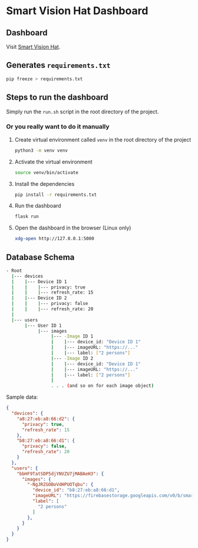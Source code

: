 # Smart Vision Hat Dashboard

## Dashboard

 Visit [Smart Vision Hat](https://misoto22.pythonanywhere.com).

## Generates `requirements.txt`

 ```bash
pip freeze > requirements.txt
```

## Steps to run the dashboard

Simply run the `run.sh` script in the root directory of the project.

### Or you really want to do it manually

1. Create virtual environment called `venv` in the root directory of the project

    ```bash
    python3 -m venv venv
    ```

2. Activate the virtual environment

    ```bash
    source venv/bin/activate
    ```

3. Install the dependencies

    ```bash
    pip install -r requirements.txt
    ```

4. Run the dashboard

    ```bash
    flask run
    ```

5. Open the dashboard in the browser (Linux only)

    ```bash
    xdg-open http://127.0.0.1:5000
    ```

## Database Schema

``` bash
- Root
  |--- devices
  |    |--- Device ID 1
  |    |    |--- privacy: true
  |    |    |--- refresh_rate: 15
  |    |--- Device ID 2
  |    |    |--- privacy: false
  |    |    |--- refresh_rate: 20
  |
  |--- users
       |--- User ID 1
            |--- images
                 |--- -Image ID 1
                 |    |--- device_id: "Device ID 1"
                 |    |--- imageURL: "https://..."
                 |    |--- label: ["2 persons"]
                 |--- -Image ID 2
                 |    |--- device_id: "Device ID 1"
                 |    |--- imageURL: "https://..."
                 |    |--- label: ["2 persons"]
                 |
                 . . . (and so on for each image object)
```

Sample data:

```json
{
  "devices": {
    "a8:27:eb:a8:66:d2": {
      "privacy": true,
      "refresh_rate": 15
    },
    "b8:27:eb:a8:66:d1": {
      "privacy": false,
      "refresh_rate": 20
    }
  },
  "users": {
    "bbHF9TatSDP5djYNVZU7jMABAeH3": {
      "images": {
        "-NgJRZGOBoVdHPUOTqbu": {
          "device_id": "b8:27:eb:a8:66:d1",
          "imageURL": "https://firebasestorage.googleapis.com/v0/b/smart-vision-hat.appspot.com/o/Public%2Fab50053a-8486-46d6-b8a7-6fdf6ccadcaf?alt=media",
          "label": [
            "2 persons"
          ]
        },
      }
    }
  }
}      
```
